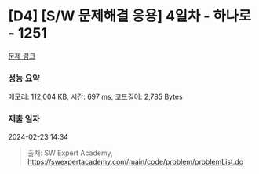 # [D4] [S/W 문제해결 응용] 4일차 - 하나로 - 1251 

[문제 링크](https://swexpertacademy.com/main/code/problem/problemDetail.do?contestProbId=AV15StKqAQkCFAYD) 

### 성능 요약

메모리: 112,004 KB, 시간: 697 ms, 코드길이: 2,785 Bytes

### 제출 일자

2024-02-23 14:34



> 출처: SW Expert Academy, https://swexpertacademy.com/main/code/problem/problemList.do